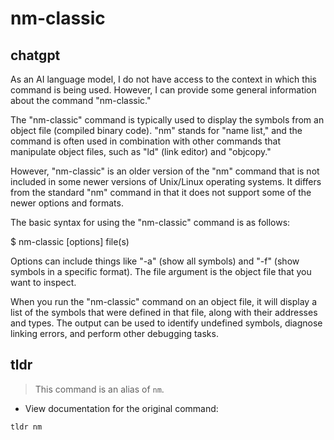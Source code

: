 # nm-classic 
## chatgpt 
As an AI language model, I do not have access to the context in which this command is being used. However, I can provide some general information about the command "nm-classic."

The "nm-classic" command is typically used to display the symbols from an object file (compiled binary code). "nm" stands for "name list," and the command is often used in combination with other commands that manipulate object files, such as "ld" (link editor) and "objcopy." 

However, "nm-classic" is an older version of the "nm" command that is not included in some newer versions of Unix/Linux operating systems. It differs from the standard "nm" command in that it does not support some of the newer options and formats.

The basic syntax for using the "nm-classic" command is as follows:

$ nm-classic [options] file(s)

Options can include things like "-a" (show all symbols) and "-f" (show symbols in a specific format). The file argument is the object file that you want to inspect.

When you run the "nm-classic" command on an object file, it will display a list of the symbols that were defined in that file, along with their addresses and types. The output can be used to identify undefined symbols, diagnose linking errors, and perform other debugging tasks. 

## tldr 
 
> This command is an alias of `nm`.

- View documentation for the original command:

`tldr nm`
